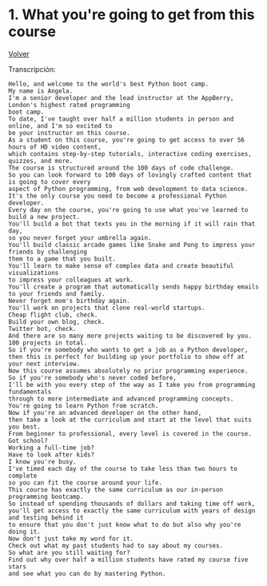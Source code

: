 <h1>1. What you're going to get from this course</h1>
<a href="..\Readme.md" title="Volver a Readme.md">Volver</a>

Transcripción:

    Hello, and welcome to the world's best Python boot camp.
    My name is Angela.
    I'm a senior developer and the lead instructor at the AppBerry, London's highest rated programming
    boot camp.
    To date, I've taught over half a million students in person and online, and I'm so excited to
    be your instructor on this course.
    As a student on this course, you're going to get access to over 56 hours of HD video content,
    which contains step-by-step tutorials, interactive coding exercises, quizzes, and more.
    The course is structured around the 100 days of code challenge.
    So you can look forward to 100 days of lovingly crafted content that is going to cover every
    aspect of Python programming, from web development to data science.
    It's the only course you need to become a professional Python developer.
    Every day on the course, you're going to use what you've learned to build a new project.
    You'll build a bot that texts you in the morning if it will rain that day,
    so you never forget your umbrella again.
    You'll build classic arcade games like Snake and Pong to impress your friends by challenging
    them to a game that you built.
    You'll learn to make sense of complex data and create beautiful visualizations
    to impress your colleagues at work.
    You'll create a program that automatically sends happy birthday emails to your friends and family.
    Never forget mom's birthday again.
    You'll work on projects that clone real-world startups.
    Cheap flight club, check.
    Build your own blog, check.
    Twitter bot, check.
    And there are so many more projects waiting to be discovered by you.
    100 projects in total.
    So if you're somebody who wants to get a job as a Python developer,
    then this is perfect for building up your portfolio to show off at your next interview.
    Now this course assumes absolutely no prior programming experience.
    So if you're somebody who's never coded before,
    I'll be with you every step of the way as I take you from programming fundamentals
    through to more intermediate and advanced programming concepts.
    You're going to learn Python from scratch.
    Now if you're an advanced developer on the other hand,
    then take a look at the curriculum and start at the level that suits you best.
    From beginner to professional, every level is covered in the course.
    Got school?
    Working a full-time job?
    Have to look after kids?
    I know you're busy.
    I've timed each day of the course to take less than two hours to complete
    so you can fit the course around your life.
    This course has exactly the same curriculum as our in-person programming bootcamp.
    So instead of spending thousands of dollars and taking time off work,
    you'll get access to exactly the same curriculum with years of design and testing behind it
    to ensure that you don't just know what to do but also why you're doing it.
    Now don't just take my word for it.
    Check out what my past students had to say about my courses.
    So what are you still waiting for?
    Find out why over half a million students have rated my course five stars
    and see what you can do by mastering Python.



